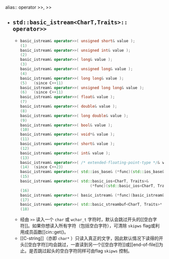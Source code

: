 alias:: operator >>, >>

- ## `std::basic_istream<CharT,Traits>:: operator>>`
	- ``` cpp
	  basic_istream& operator>>( unsigned short& value );
	  (1)	
	  basic_istream& operator>>( unsigned int& value );
	  (2)	
	  basic_istream& operator>>( long& value );
	  (3)	
	  basic_istream& operator>>( unsigned long& value );
	  (4)	
	  basic_istream& operator>>( long long& value );
	  (5)	(since C++11)
	  basic_istream& operator>>( unsigned long long& value );
	  (6)	(since C++11)
	  basic_istream& operator>>( float& value );
	  (7)	
	  basic_istream& operator>>( double& value );
	  (8)	
	  basic_istream& operator>>( long double& value );
	  (9)	
	  basic_istream& operator>>( bool& value );
	  (10)	
	  basic_istream& operator>>( void*& value );
	  (11)	
	  basic_istream& operator>>( short& value );
	  (12)	
	  basic_istream& operator>>( int& value );
	  (13)	
	  basic_istream& operator>>( /* extended-floating-point-type */& value );
	  (14)	(since C++23)
	  basic_istream& operator>>( std::ios_base& (*func)(std::ios_base&) );
	  (15)	
	  basic_istream& operator>>( std::basic_ios<CharT, Traits>&
	                                 (*func)(std::basic_ios<CharT, Traits>&) );
	  (16)	
	  basic_istream& operator>>( basic_istream& (*func)(basic_istream&) );
	  (17)	
	  basic_istream& operator>>( std::basic_streambuf<CharT, Traits>* sb );
	  (18)	
	  ```
	- 经由 `>>` 读入一个 `char` 或 `wchar_t` 字符时，默认会跳过开头的[[空白字符]]。如果你想读入所有字符（包括空白字符），可清除 `skipws` flag或利用成员函数[[cin::get()。
	- [[C-string]]（亦即 `char*` ）只读入真正的文字，因此默认情况下读得的开头[[空白字符]]均会跳过，一直读到另一个[[空白字符]]或[[end-of-file]]为止。是否跳过起头的空白字符同样可由flag `skipws` 控制。